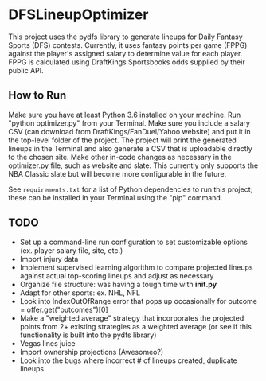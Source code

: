 # DFSLineupOptimizer

This project uses the pydfs library to generate lineups for Daily Fantasy Sports (DFS) contests. Currently, it uses fantasy points per game (FPPG) against the player's assigned salary to determine value for each player. FPPG is calculated using DraftKings Sportsbooks odds supplied by their public API. 

## How to Run

Make sure you have at least Python 3.6 installed on your machine. Run "python optimizer.py" from your Terminal. Make sure you include a salary CSV (can download from DraftKings/FanDuel/Yahoo website) and put it in the top-level folder of the project. The project will print the generated lineups in the Terminal and also generate a CSV that is uploadable directly to the chosen site.  Make other in-code changes as necessary in the optimizer.py file, such as website and slate. This currently only supports the NBA Classic slate but will become more configurable in the future. 

See `requirements.txt` for a list of Python dependencies to run this project; these can be installed in your Terminal using the "pip" command.

## TODO
 
* Set up a command-line run configuration to set customizable options (ex. player salary file, site, etc.)
* Import injury data
* Implement supervised learning algorithm to compare projected lineups against actual top-scoring lineups and adjust as necessary
* Organize file structure: was having a tough time with __init.py__
* Adapt for other sports: ex. NHL, NFL
* Look into IndexOutOfRange error that pops up occasionally for outcome = offer.get("outcomes")[0]
* Make a "weighted average" strategy that incorporates the projected points from 2+ existing strategies as a weighted average (or see if this functionality is built into the pydfs library)
* Vegas lines juice
* Import ownership projections (Awesomeo?)
* Look into the bugs where incorrect # of lineups created, duplicate lineups